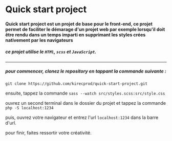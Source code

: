 # Quick start project

#### Quick start project est un projet de base pour le front-end, ce projet permet de faciliter le démarage d'un projet web par exemple lorsqu'il doit être rendu dans un temps imparti en supprimant les styles crées nativement par les navigateurs
##### ce projet utilise le ```HTMl```, ```scss``` et ```JavaScript```.

---

##### pour commencer, clonez le repository en tappant la commande suivante : 
```
git clone https://github.com/kirecprod/quick-start-project.git
```
ensuite, tappez la commande ```sass --watch src/styles.scss:src/style.css```

ouvrez un second terminal dans le dossier du projet et tappez la commande ``` php -S localhost:1234 ```

puis, ouvrez votre navigateur et entrez l'url ``` localhost:1234 ``` dans la barre d'url.

pour finir, faites ressortir votre créativité.
